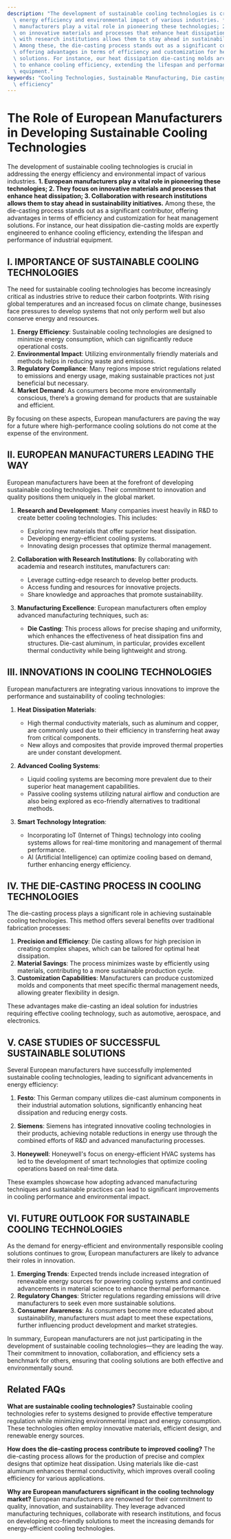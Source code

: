 ```yaml
---
description: "The development of sustainable cooling technologies is crucial in addressing the\
  \ energy efficiency and environmental impact of various industries. **1. European\
  \ manufacturers play a vital role in pioneering these technologies; 2. They focus\
  \ on innovative materials and processes that enhance heat dissipation; 3. Collaboration\
  \ with research institutions allows them to stay ahead in sustainability initiatives.**\
  \ Among these, the die-casting process stands out as a significant contributor,\
  \ offering advantages in terms of efficiency and customization for heat management\
  \ solutions. For instance, our heat dissipation die-casting molds are expertly engineered\
  \ to enhance cooling efficiency, extending the lifespan and performance of industrial\
  \ equipment."
keywords: "Cooling Technologies, Sustainable Manufacturing, Die casting process, Heat dissipation\
  \ efficiency"
---
```

# The Role of European Manufacturers in Developing Sustainable Cooling Technologies

The development of sustainable cooling technologies is crucial in addressing the energy efficiency and environmental impact of various industries. **1. European manufacturers play a vital role in pioneering these technologies; 2. They focus on innovative materials and processes that enhance heat dissipation; 3. Collaboration with research institutions allows them to stay ahead in sustainability initiatives.** Among these, the die-casting process stands out as a significant contributor, offering advantages in terms of efficiency and customization for heat management solutions. For instance, our heat dissipation die-casting molds are expertly engineered to enhance cooling efficiency, extending the lifespan and performance of industrial equipment.

## I. IMPORTANCE OF SUSTAINABLE COOLING TECHNOLOGIES

The need for sustainable cooling technologies has become increasingly critical as industries strive to reduce their carbon footprints. With rising global temperatures and an increased focus on climate change, businesses face pressures to develop systems that not only perform well but also conserve energy and resources. 

1. **Energy Efficiency**: Sustainable cooling technologies are designed to minimize energy consumption, which can significantly reduce operational costs.
2. **Environmental Impact**: Utilizing environmentally friendly materials and methods helps in reducing waste and emissions.
3. **Regulatory Compliance**: Many regions impose strict regulations related to emissions and energy usage, making sustainable practices not just beneficial but necessary.
4. **Market Demand**: As consumers become more environmentally conscious, there’s a growing demand for products that are sustainable and efficient.

By focusing on these aspects, European manufacturers are paving the way for a future where high-performance cooling solutions do not come at the expense of the environment.

## II. EUROPEAN MANUFACTURERS LEADING THE WAY

European manufacturers have been at the forefront of developing sustainable cooling technologies. Their commitment to innovation and quality positions them uniquely in the global market. 

1. **Research and Development**: Many companies invest heavily in R&D to create better cooling technologies. This includes:
   - Exploring new materials that offer superior heat dissipation.
   - Developing energy-efficient cooling systems.
   - Innovating design processes that optimize thermal management.
   
2. **Collaboration with Research Institutions**: By collaborating with academia and research institutes, manufacturers can:
   - Leverage cutting-edge research to develop better products.
   - Access funding and resources for innovative projects.
   - Share knowledge and approaches that promote sustainability.

3. **Manufacturing Excellence**: European manufacturers often employ advanced manufacturing techniques, such as:
   - **Die Casting**: This process allows for precise shaping and uniformity, which enhances the effectiveness of heat dissipation fins and structures. Die-cast aluminum, in particular, provides excellent thermal conductivity while being lightweight and strong.

## III. INNOVATIONS IN COOLING TECHNOLOGIES

European manufacturers are integrating various innovations to improve the performance and sustainability of cooling technologies:

1. **Heat Dissipation Materials**: 
   - High thermal conductivity materials, such as aluminum and copper, are commonly used due to their efficiency in transferring heat away from critical components.
   - New alloys and composites that provide improved thermal properties are under constant development.

2. **Advanced Cooling Systems**:
   - Liquid cooling systems are becoming more prevalent due to their superior heat management capabilities.
   - Passive cooling systems utilizing natural airflow and conduction are also being explored as eco-friendly alternatives to traditional methods.

3. **Smart Technology Integration**:
   - Incorporating IoT (Internet of Things) technology into cooling systems allows for real-time monitoring and management of thermal performance.
   - AI (Artificial Intelligence) can optimize cooling based on demand, further enhancing energy efficiency.

## IV. THE DIE-CASTING PROCESS IN COOLING TECHNOLOGIES

The die-casting process plays a significant role in achieving sustainable cooling technologies. This method offers several benefits over traditional fabrication processes:

1. **Precision and Efficiency**: Die casting allows for high precision in creating complex shapes, which can be tailored for optimal heat dissipation.
2. **Material Savings**: The process minimizes waste by efficiently using materials, contributing to a more sustainable production cycle.
3. **Customization Capabilities**: Manufacturers can produce customized molds and components that meet specific thermal management needs, allowing greater flexibility in design.

These advantages make die-casting an ideal solution for industries requiring effective cooling technology, such as automotive, aerospace, and electronics.

## V. CASE STUDIES OF SUCCESSFUL SUSTAINABLE SOLUTIONS

Several European manufacturers have successfully implemented sustainable cooling technologies, leading to significant advancements in energy efficiency:

1. **Festo**: This German company utilizes die-cast aluminum components in their industrial automation solutions, significantly enhancing heat dissipation and reducing energy costs.
   
2. **Siemens**: Siemens has integrated innovative cooling technologies in their products, achieving notable reductions in energy use through the combined efforts of R&D and advanced manufacturing processes.

3. **Honeywell**: Honeywell's focus on energy-efficient HVAC systems has led to the development of smart technologies that optimize cooling operations based on real-time data.

These examples showcase how adopting advanced manufacturing techniques and sustainable practices can lead to significant improvements in cooling performance and environmental impact.

## VI. FUTURE OUTLOOK FOR SUSTAINABLE COOLING TECHNOLOGIES

As the demand for energy-efficient and environmentally responsible cooling solutions continues to grow, European manufacturers are likely to advance their roles in innovation. 

1. **Emerging Trends**: Expected trends include increased integration of renewable energy sources for powering cooling systems and continued advancements in material science to enhance thermal performance.
2. **Regulatory Changes**: Stricter regulations regarding emissions will drive manufacturers to seek even more sustainable solutions.
3. **Consumer Awareness**: As consumers become more educated about sustainability, manufacturers must adapt to meet these expectations, further influencing product development and market strategies.

In summary, European manufacturers are not just participating in the development of sustainable cooling technologies—they are leading the way. Their commitment to innovation, collaboration, and efficiency sets a benchmark for others, ensuring that cooling solutions are both effective and environmentally sound.

## Related FAQs

**What are sustainable cooling technologies?**
Sustainable cooling technologies refer to systems designed to provide effective temperature regulation while minimizing environmental impact and energy consumption. These technologies often employ innovative materials, efficient design, and renewable energy sources.

**How does the die-casting process contribute to improved cooling?**
The die-casting process allows for the production of precise and complex designs that optimize heat dissipation. Using materials like die-cast aluminum enhances thermal conductivity, which improves overall cooling efficiency for various applications.

**Why are European manufacturers significant in the cooling technology market?**
European manufacturers are renowned for their commitment to quality, innovation, and sustainability. They leverage advanced manufacturing techniques, collaborate with research institutions, and focus on developing eco-friendly solutions to meet the increasing demands for energy-efficient cooling technologies.
